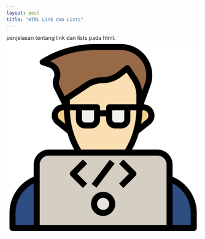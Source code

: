 ```yaml
---
layout: post
title: "HTML Link dan Lists"
---
```


penjelasan tentang link dan lists pada html.
![Html link dan Lists](/assets/images/coding.png)

